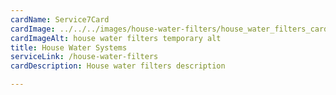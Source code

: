```yaml
---
cardName: Service7Card
cardImage: ../../../images/house-water-filters/house_water_filters_card.webp
cardImageAlt: house water filters temporary alt
title: House Water Systems
serviceLink: /house-water-filters
cardDescription: House water filters description

---
```

